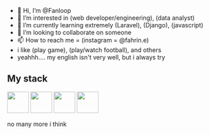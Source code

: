 - 👋 Hi, I’m @Fanloop
- 👀 I’m interested in (web developer/engineering), (data analyst)
- 🌱 I’m currently learning extremely (Laravel), (Django), (javascript)
- 💞️ I’m looking to collaborate on someone
- 📫 How to reach me = (instagram = @fahrin.e)
- i like (play game), (play/watch football), and others
- yeahhh.... my english isn't very well, but i always try


## My stack
<img src="https://cdn.jsdelivr.net/gh/devicons/devicon@latest/icons/laravel/laravel-original-wordmark.svg" height="50" />   <img src="https://cdn.jsdelivr.net/gh/devicons/devicon@latest/icons/livewire/livewire-original-wordmark.svg" height="50" />   <img src="https://cdn.jsdelivr.net/gh/devicons/devicon@latest/icons/tailwindcss/tailwindcss-original.svg" height="50" />   <img src="https://cdn.jsdelivr.net/gh/devicons/devicon@latest/icons/bootstrap/bootstrap-original-wordmark.svg" height="50" />

no many more i think
